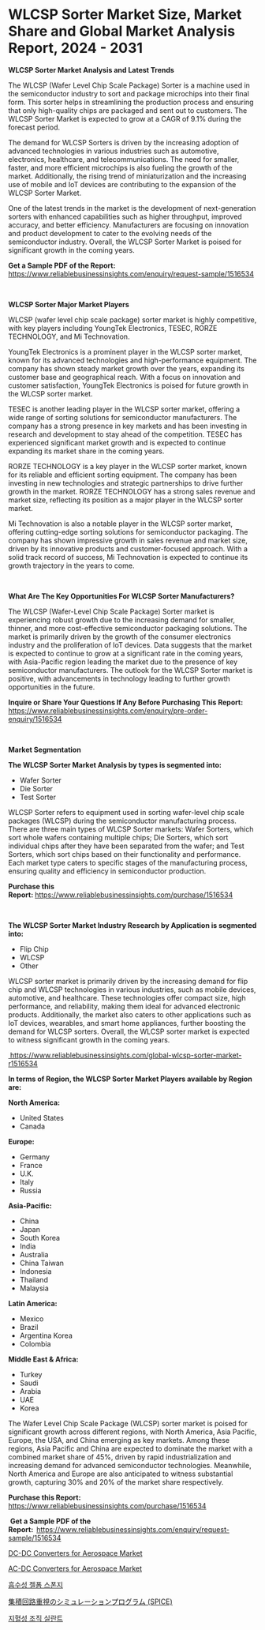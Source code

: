 <p><h1>WLCSP Sorter Market Size, Market Share and Global Market Analysis Report, 2024 - 2031</h1></p><p><strong>WLCSP Sorter Market Analysis and Latest Trends</strong></p>
<p><p>The WLCSP (Wafer Level Chip Scale Package) Sorter is a machine used in the semiconductor industry to sort and package microchips into their final form. This sorter helps in streamlining the production process and ensuring that only high-quality chips are packaged and sent out to customers. The WLCSP Sorter Market is expected to grow at a CAGR of 9.1% during the forecast period.</p><p>The demand for WLCSP Sorters is driven by the increasing adoption of advanced technologies in various industries such as automotive, electronics, healthcare, and telecommunications. The need for smaller, faster, and more efficient microchips is also fueling the growth of the market. Additionally, the rising trend of miniaturization and the increasing use of mobile and IoT devices are contributing to the expansion of the WLCSP Sorter Market.</p><p>One of the latest trends in the market is the development of next-generation sorters with enhanced capabilities such as higher throughput, improved accuracy, and better efficiency. Manufacturers are focusing on innovation and product development to cater to the evolving needs of the semiconductor industry. Overall, the WLCSP Sorter Market is poised for significant growth in the coming years.</p></p>
<p><strong>Get a Sample PDF of the Report:&nbsp;</strong> <a href="https://www.reliablebusinessinsights.com/enquiry/request-sample/1516534">https://www.reliablebusinessinsights.com/enquiry/request-sample/1516534</a></p>
<p>&nbsp;</p>
<p><strong>WLCSP Sorter Major Market Players</strong></p>
<p><p>WLCSP (wafer level chip scale package) sorter market is highly competitive, with key players including YoungTek Electronics, TESEC, RORZE TECHNOLOGY, and Mi Technovation. </p><p>YoungTek Electronics is a prominent player in the WLCSP sorter market, known for its advanced technologies and high-performance equipment. The company has shown steady market growth over the years, expanding its customer base and geographical reach. With a focus on innovation and customer satisfaction, YoungTek Electronics is poised for future growth in the WLCSP sorter market.</p><p>TESEC is another leading player in the WLCSP sorter market, offering a wide range of sorting solutions for semiconductor manufacturers. The company has a strong presence in key markets and has been investing in research and development to stay ahead of the competition. TESEC has experienced significant market growth and is expected to continue expanding its market share in the coming years.</p><p>RORZE TECHNOLOGY is a key player in the WLCSP sorter market, known for its reliable and efficient sorting equipment. The company has been investing in new technologies and strategic partnerships to drive further growth in the market. RORZE TECHNOLOGY has a strong sales revenue and market size, reflecting its position as a major player in the WLCSP sorter market.</p><p>Mi Technovation is also a notable player in the WLCSP sorter market, offering cutting-edge sorting solutions for semiconductor packaging. The company has shown impressive growth in sales revenue and market size, driven by its innovative products and customer-focused approach. With a solid track record of success, Mi Technovation is expected to continue its growth trajectory in the years to come.</p></p>
<p>&nbsp;</p>
<p><strong>What Are The Key Opportunities For WLCSP Sorter Manufacturers?</strong></p>
<p><p>The WLCSP (Wafer-Level Chip Scale Package) Sorter market is experiencing robust growth due to the increasing demand for smaller, thinner, and more cost-effective semiconductor packaging solutions. The market is primarily driven by the growth of the consumer electronics industry and the proliferation of IoT devices. Data suggests that the market is expected to continue to grow at a significant rate in the coming years, with Asia-Pacific region leading the market due to the presence of key semiconductor manufacturers. The outlook for the WLCSP Sorter market is positive, with advancements in technology leading to further growth opportunities in the future.</p></p>
<p><strong>Inquire or Share Your Questions If Any Before Purchasing This Report:</strong> <a href="https://www.reliablebusinessinsights.com/enquiry/pre-order-enquiry/1516534">https://www.reliablebusinessinsights.com/enquiry/pre-order-enquiry/1516534</a></p>
<p>&nbsp;</p>
<p><strong>Market Segmentation</strong></p>
<p><strong>The WLCSP Sorter Market Analysis by types is segmented into:</strong></p>
<p><ul><li>Wafer Sorter</li><li>Die Sorter</li><li>Test Sorter</li></ul></p>
<p><p>WLCSP Sorter refers to equipment used in sorting wafer-level chip scale packages (WLCSP) during the semiconductor manufacturing process. There are three main types of WLCSP Sorter markets: Wafer Sorters, which sort whole wafers containing multiple chips; Die Sorters, which sort individual chips after they have been separated from the wafer; and Test Sorters, which sort chips based on their functionality and performance. Each market type caters to specific stages of the manufacturing process, ensuring quality and efficiency in semiconductor production.</p></p>
<p><strong>Purchase this Report:&nbsp;</strong><a href="https://www.reliablebusinessinsights.com/purchase/1516534">https://www.reliablebusinessinsights.com/purchase/1516534</a></p>
<p>&nbsp;</p>
<p><strong>The WLCSP Sorter Market Industry Research by Application is segmented into:</strong></p>
<p><ul><li>Flip Chip</li><li>WLCSP</li><li>Other</li></ul></p>
<p><p>WLCSP sorter market is primarily driven by the increasing demand for flip chip and WLCSP technologies in various industries, such as mobile devices, automotive, and healthcare. These technologies offer compact size, high performance, and reliability, making them ideal for advanced electronic products. Additionally, the market also caters to other applications such as IoT devices, wearables, and smart home appliances, further boosting the demand for WLCSP sorters. Overall, the WLCSP sorter market is expected to witness significant growth in the coming years.</p></p>
<p><a href="https://www.reliablebusinessinsights.com/global-wlcsp-sorter-market-r1516534">&nbsp;https://www.reliablebusinessinsights.com/global-wlcsp-sorter-market-r1516534</a></p>
<p><strong>In terms of Region, the WLCSP Sorter Market Players available by Region are:</strong></p>
<p>
    <p> <strong> North America: </strong>
        <ul>
            <li>United States</li>
            <li>Canada</li>
        </ul>
        </p> 
    <p> <strong> Europe: </strong>
        <ul>
            <li>Germany</li>
            <li>France</li>
            <li>U.K.</li>
            <li>Italy</li>
            <li>Russia</li>
        </ul>
        </p> 
    <p> <strong> Asia-Pacific: </strong>
        <ul>
            <li>China</li>
            <li>Japan</li>
            <li>South Korea</li>
            <li>India</li>
            <li>Australia</li>
            <li>China Taiwan</li>
            <li>Indonesia</li>
            <li>Thailand</li>
            <li>Malaysia</li>
        </ul>
        </p> 
    <p> <strong> Latin America: </strong>
        <ul>
            <li>Mexico</li>
            <li>Brazil</li>
            <li>Argentina Korea</li>
            <li>Colombia</li>
        </ul>
        </p> 
    <p> <strong> Middle East & Africa: </strong>
        <ul>
            <li>Turkey</li>
            <li>Saudi</li>
            <li>Arabia</li>
            <li>UAE</li>
            <li>Korea</li>
        </ul>
    </p>
    </p>
<p><p>The Wafer Level Chip Scale Package (WLCSP) sorter market is poised for significant growth across different regions, with North America, Asia Pacific, Europe, the USA, and China emerging as key markets. Among these regions, Asia Pacific and China are expected to dominate the market with a combined market share of 45%, driven by rapid industrialization and increasing demand for advanced semiconductor technologies. Meanwhile, North America and Europe are also anticipated to witness substantial growth, capturing 30% and 20% of the market share respectively.</p></p>
<p><strong>Purchase this Report: </strong><a href="https://www.reliablebusinessinsights.com/purchase/1516534">https://www.reliablebusinessinsights.com/purchase/1516534</a></p>
<p>&nbsp;<strong>Get a Sample PDF of the Report:&nbsp;&nbsp;</strong><a href="https://www.reliablebusinessinsights.com/enquiry/request-sample/1516534">https://www.reliablebusinessinsights.com/enquiry/request-sample/1516534</a></p>
<p><strong></strong></p>
<p><p><a href="https://github.com/wnxtvsgd56/Market-Research-Report-List-1/blob/main/dc-dc-converters-for-aerospace-market.md">DC-DC Converters for Aerospace Market</a></p><p><a href="https://github.com/marlinacrngin/Market-Research-Report-List-1/blob/main/ac-dc-converters-for-aerospace-market.md">AC-DC Converters for Aerospace Market</a></p><p><a href="https://github.com/vsr06p4p49/Market-Research-Report-List-2/blob/main/5039556126541.md">흡수성 젤폼 스폰지</a></p><p><a href="https://github.com/AdellaPrice2023/Market-Research-Report-List-1/blob/main/6522305119216.md">集積回路重視のシミュレーションプログラム (SPICE)</a></p><p><a href="https://github.com/Penelolack456456/Market-Research-Report-List-2/blob/main/8114657126542.md">지혈성 조직 실란트</a></p></p>